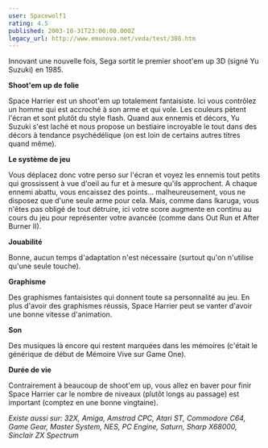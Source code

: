 ```yaml
---
user: Spacewolf1
rating: 4.5
published: 2003-10-31T23:00:00.000Z
legacy_url: http://www.emunova.net/veda/test/308.htm
---
```

Innovant une nouvelle fois, Sega sortit le premier shoot'em up 3D (signé Yu Suzuki) en 1985\.  

  

**Shoot'em up de folie**  

Space Harrier est un shoot'em up totalement fantaisiste. Ici vous contrôlez un homme qui est accroché à son arme et qui vole. Les couleurs pètent l'écran et sont plutôt du style flash. Quand aux ennemis et décors, Yu Suzuki s'est laché et nous propose un bestiaire incroyable le tout dans des décors à tendance psychédélique (on est loin de certains autres titres quand même).  

  

**Le système de jeu**  

Vous déplacez donc votre perso sur l'écran et voyez les ennemis tout petits qui grossissent à vue d'oeil au fur et à mesure qu'ils approchent. A chaque ennemi abattu, vous encaissez des points... malheureusement, vous ne disposez que d'une seule arme pour cela. Mais, comme dans Ikaruga, vous n'êtes pas obligé de tout détruire, ici votre score augmente en continu au cours du jeu pour représenter votre avancée (comme dans Out Run et After Burner II).  

  

  

**Jouabilité**  

Bonne, aucun temps d'adaptation n'est nécessaire (surtout qu'on n'utilise qu'une seule touche).  

**Graphisme**  

Des graphismes fantaisistes qui donnent toute sa personnalité au jeu. En plus d'avoir des graphismes réussis, Space Harrier peut se vanter d'avoir une bonne vitesse d'animation.  

**Son**  

Des musiques là encore qui restent marquées dans les mémoires (c'était le générique de début de Mémoire Vive sur Game One).  

**Durée de vie**  

Contrairement à beaucoup de shoot'em up, vous allez en baver pour finir Space Harrier car le nombre de niveaux (plutôt longs au passage) est important (comptez en une bonne vingtaine).  

  

_Existe aussi sur:_ _32X, Amiga, Amstrad CPC, Atari ST, Commodore C64, Game Gear, Master System, NES, PC Engine, Saturn, Sharp X68000, Sinclair ZX Spectrum_
